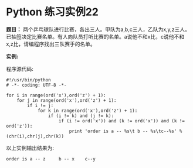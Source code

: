 # Python 练习实例22


**题目：** 两个乒乓球队进行比赛，各出三人。甲队为a,b,c三人，乙队为x,y,z三人。已抽签决定比赛名单。有人向队员打听比赛的名单。a说他不和x比，c说他不和x,z比，请编程序找出三队赛手的名单。

**实例:**

程序源代码:

```
#!/usr/bin/python
# -*- coding: UTF-8 -*-

for i in range(ord('x'),ord('z') + 1):
    for j in range(ord('x'),ord('z') + 1):
        if i != j:
            for k in range(ord('x'),ord('z') + 1):
                if (i != k) and (j != k):
                    if (i != ord('x')) and (k != ord('x')) and (k != ord('z')):
                        print 'order is a -- %s\t b -- %s\tc--%s' % (chr(i),chr(j),chr(k))
```
以上实例输出结果为:
```
order is a -- z     b -- x    c--y
```

